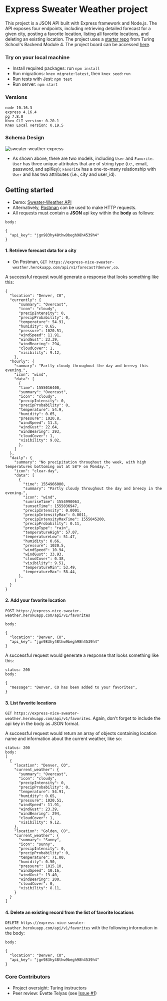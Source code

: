 # Express Sweater Weather project
This project is a JSON API built with Express framework and Node.js. The API exposes four endpoints, including retrieving detailed forecast for a given city, posting a favorite location, listing all favorite locations, and deleting an existing location. The project uses a [starter repo](https://github.com/turingschool-examples/all-your-base) from Turing School's Backend Module 4. The project board can be accessed [here](https://github.com/nancylee713/sweater-weather-express/projects/1).

### Try on your local machine
- Install required packages: run `npm install`
- Run migrations: `knex migrate:latest`, then `knex seed:run`
- Run tests with Jest: `npm test`
- Run server: `npm start`


### Versions
```
node 10.16.3
express 4.16.4
pg 7.8.0
Knex CLI version: 0.20.1
Knex Local version: 0.19.5
```

### Schema Design
![sweater-weather-express](https://user-images.githubusercontent.com/24424825/69409388-1397e100-0cc6-11ea-845b-ef57b7122582.png)
- As shown above, there are two models, including `User` and `Favorite`. `User` has three unique attributes that are of string type (i.e., email, password, and apiKey); `Favorite` has a one-to-many relationship with `User` and has two attributes (i.e., city and user_id).


## Getting started
- Demo: [Sweater-Weather API](https://express-nice-sweater-weather.herokuapp.com/)
- Alternatively, [Postman](https://www.getpostman.com/downloads/) can be used to make HTTP requests. 
- All requests must contain a **JSON** api key within the **body** as follows:

```
body:

{
  "api_key": "jgn983hy48thw9begh98h4539h4"
}
``` 

#### 1. Retrieve forecast data for a city
- On Postman, `GET https://express-nice-sweater-weather.herokuapp.com/api/v1/forecast?denver,co`. 

A successful request would generate a response that looks something like this:

```
{
  "location": "Denver, C0",
  "currently": {
      "summary": "Overcast",
      "icon": "cloudy",
      "precipIntensity": 0,
      "precipProbability": 0,
      "temperature": 54.91,
      "humidity": 0.65,
      "pressure": 1020.51,
      "windSpeed": 11.91,
      "windGust": 23.39,
      "windBearing": 294,
      "cloudCover": 1,
      "visibility": 9.12,
    },
  "hourly": {
    "summary": "Partly cloudy throughout the day and breezy this evening.",
    "icon": "wind",
    "data": [
      {
      "time": 1555016400,
      "summary": "Overcast",
      "icon": "cloudy",
      "precipIntensity": 0,
      "precipProbability": 0,
      "temperature": 54.9,
      "humidity": 0.65,
      "pressure": 1020.8,
      "windSpeed": 11.3,
      "windGust": 22.64,
      "windBearing": 293,
      "cloudCover": 1,
      "visibility": 9.02,
      },
    ]
  },
  "daily": {
    "summary": "No precipitation throughout the week, with high temperatures bottoming out at 58°F on Monday.",
    "icon": "clear-day",
    "data": [
      {
        "time": 1554966000,
        "summary": "Partly cloudy throughout the day and breezy in the evening.",
        "icon": "wind",
        "sunriseTime": 1554990063,
        "sunsetTime": 1555036947,
        "precipIntensity": 0.0001,
        "precipIntensityMax": 0.0011,
        "precipIntensityMaxTime": 1555045200,
        "precipProbability": 0.11,
        "precipType": "rain",
        "temperatureHigh": 57.07,
        "temperatureLow": 51.47,
        "humidity": 0.66,
        "pressure": 1020.5,
        "windSpeed": 10.94,
        "windGust": 33.93,
        "cloudCover": 0.38,
        "visibility": 9.51,
        "temperatureMin": 53.49,
        "temperatureMax": 58.44,
      },
    ]
  }
}
```

#### 2. Add your favorite location
`POST https://express-nice-sweater-weather.herokuapp.com/api/v1/favorites`

```
body:

{
  "location": "Denver, CO",
  "api_key": "jgn983hy48thw9begh98h4539h4"
}
```

A successful request would generate a response that looks something like this:

```
status: 200
body:

{
  "message": "Denver, CO has been added to your favorites",
}
```

#### 3. List favorite locations
`GET https://express-nice-sweater-weather.herokuapp.com/api/v1/favorites`. Again, don't forget to include the api key in the body as JSON format. 

A successful request would return an array of objects containing location name and information about the current weather, like so:

```
status: 200
body:
[
  {
    "location": "Denver, CO",
    "current_weather": {
      "summary": "Overcast",
      "icon": "cloudy",
      "precipIntensity": 0,
      "precipProbability": 0,
      "temperature": 54.91,
      "humidity": 0.65,
      "pressure": 1020.51,
      "windSpeed": 11.91,
      "windGust": 23.39,
      "windBearing": 294,
      "cloudCover": 1,
      "visibility": 9.12,
    },
    "location": "Golden, CO",
    "current_weather": {
      "summary": "Sunny",
      "icon": "sunny",
      "precipIntensity": 0,
      "precipProbability": 0,
      "temperature": 71.00,
      "humidity": 0.50,
      "pressure": 1015.10,
      "windSpeed": 10.16,
      "windGust": 13.40,
      "windBearing": 200,
      "cloudCover": 0,
      "visibility": 8.11,
    }
  }
]
```

#### 4. Delete an existing record from the list of favorite locations
`DELETE https://express-nice-sweater-weather.herokuapp.com/api/v1/favorites` with the following information in the body:

```
body:

{
  "location": "Denver, CO",
  "api_key": "jgn983hy48thw9begh98h4539h4"
}
```

### Core Contributors
- Project oversight: Turing instructors
- Peer review: Evette Telyas (see [Issue #1](https://github.com/nancylee713/sweater-weather-express/pull/1))

